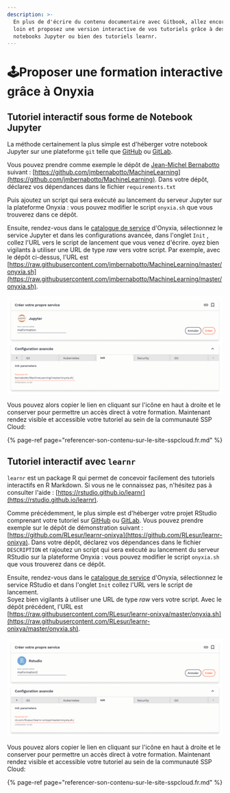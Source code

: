 ```yaml
---
description: >-
  En plus de d'écrire du contenu documentaire avec Gitbook, allez encore plus
  loin et proposez une version interactive de vos tutoriels grâce à des
  notebooks Jupyter ou bien des tutoriels learnr.
---
```


# ​🕹️​ Proposer une formation interactive grâce à Onyxia

## **Tutoriel interactif sous forme de Notebook Jupyter**

La méthode certainement la plus simple est d'héberger votre notebook Jupyter sur une plateforme `git` telle que [GitHub](https://github.com/) ou [GitLab](https://gitlab.com/).

Vous pouvez prendre comme exemple le dépôt de [Jean-Michel Bernabotto](https://www.spyrales.fr/author/jean-michel-bernabotto/) suivant : [https://github.com/jmbernabotto/MachineLearning](https://github.com/jmbernabotto/MachineLearning). Dans votre dépôt, déclarez vos dépendances dans le fichier `requirements.txt` 

Puis ajoutez un script qui sera exécuté au lancement du serveur Jupyter sur la plateforme Onyxia : vous pouvez modifier le script `onyxia.sh` que vous trouverez dans ce dépôt.

Ensuite, rendez-vous dans le [catalogue de service](https://datalab.sspcloud.fr/catalog/inseefrlab-helm-charts-datascience) d'Onyxia, sélectionnez le service Jupyter et dans les configurations avancée, dans l'onglet `Init` , collez l'URL vers le script de lancement que vous venez d'écrire. oyez bien vigilants à utiliser une URL de type _raw_ vers votre script. Par exemple, avec le dépôt ci-dessus, l'URL est [https://raw.githubusercontent.com/jmbernabotto/MachineLearning/master/onyxia.sh](https://raw.githubusercontent.com/jmbernabotto/MachineLearning/master/onyxia.sh). 

![Configurer un service Jupyter - Script d&apos;initialisation](../../.gitbook/assets/frame-59.png)

Vous pouvez alors copier le lien en cliquant sur l'icône en haut à droite et le conserver pour permettre un accès direct à votre formation.  Maintenant rendez visible et accessible votre tutoriel au sein de la communauté SSP Cloud:

{% page-ref page="referencer-son-contenu-sur-le-site-sspcloud.fr.md" %}

## **Tutoriel interactif avec `learnr`**

`learnr` est un package R qui permet de concevoir facilement des tutoriels interactifs en R Markdown. Si vous ne le connaissez pas, n'hésitez pas à consulter l'aide : [https://rstudio.github.io/learnr](https://rstudio.github.io/learnr).

Comme précédemment, le plus simple est d'héberger votre projet RStudio comprenant votre tutoriel sur [GitHub](https://github.com/) ou [GitLab](https://gitlab.com/). Vous pouvez prendre exemple sur le dépôt de démonstration suivant : [https://github.com/RLesur/learnr-onixya](https://github.com/RLesur/learnr-onixya). Dans votre dépôt, déclarez vos dépendances dans le fichier `DESCRIPTION` et rajoutez un script qui sera exécuté au lancement du serveur RStudio sur la plateforme Onyxia : vous pouvez modifier le script `onyxia.sh` que vous trouverez dans ce dépôt.

Ensuite, rendez-vous dans le [catalogue de service](https://datalab.sspcloud.fr/catalog/inseefrlab-helm-charts-datascience) d'Onyxia,  sélectionnez le service RStudio et dans l'onglet `Init` collez l'URL vers le script de lancement.  
Soyez bien vigilants à utiliser une URL de type _raw_ vers votre script. Avec le dépôt précédent, l'URL est [https://raw.githubusercontent.com/RLesur/learnr-onixya/master/onyxia.sh](https://raw.githubusercontent.com/RLesur/learnr-onixya/master/onyxia.sh).

![Configurer un service Rstudio - Script d&apos;initialisation](../../.gitbook/assets/frame-60.png)

Vous pouvez alors copier le lien en cliquant sur l'icône en haut à droite et le conserver pour permettre un accès direct à votre formation. Maintenant rendez visible et accessible votre tutoriel au sein de la communauté SSP Cloud:

{% page-ref page="referencer-son-contenu-sur-le-site-sspcloud.fr.md" %}

